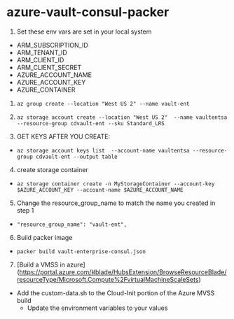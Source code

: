 # azure-vault-consul-packer

1. Set these env vars are set in your local system
 - ARM_SUBSCRIPTION_ID
 - ARM_TENANT_ID
 - ARM_CLIENT_ID
 - ARM_CLIENT_SECRET
 - AZURE_ACCOUNT_NAME
 - AZURE_ACCOUNT_KEY
 - AZURE_CONTAINER

1. ```az group create --location "West US 2" --name vault-ent```
2. ```az storage account create --location "West US 2"  --name vaultentsa  --resource-group cdvault-ent --sku Standard_LRS```

3. GET KEYS AFTER YOU CREATE:
  * ```az storage account keys list  --account-name vaultentsa --resource-group cdvault-ent --output table```

4. create storage container
  * ```az storage container create -n MyStorageContainer --account-key $AZURE_ACCOUNT_KEY --account-name $AZURE_ACCOUNT_NAME```

5. Change the resource_group_name to match the name you created in step 1
 * ```"resource_group_name": "vault-ent",```

6. Build packer image 
 * ```packer build vault-enterprise-consul.json```

7. [Build a VMSS in azure] (https://portal.azure.com/#blade/HubsExtension/BrowseResourceBlade/resourceType/Microsoft.Compute%2FvirtualMachineScaleSets)
  * Add the custom-data.sh to the Cloud-Init portion of the Azure MVSS build
    - Update the environment variables to your values 